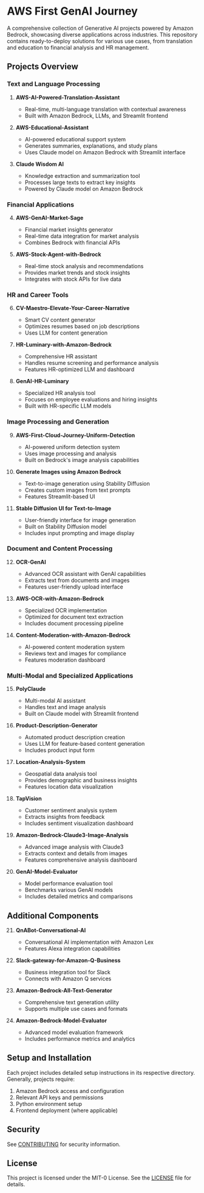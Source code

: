 # AWS First GenAI Journey

A comprehensive collection of Generative AI projects powered by Amazon Bedrock, showcasing diverse applications across industries. This repository contains ready-to-deploy solutions for various use cases, from translation and education to financial analysis and HR management.

## Projects Overview

### Text and Language Processing
1. **AWS-AI-Powered-Translation-Assistant**
   - Real-time, multi-language translation with contextual awareness
   - Built with Amazon Bedrock, LLMs, and Streamlit frontend

2. **AWS-Educational-Assistant**
   - AI-powered educational support system
   - Generates summaries, explanations, and study plans
   - Uses Claude model on Amazon Bedrock with Streamlit interface

3. **Claude Wisdom AI**
   - Knowledge extraction and summarization tool
   - Processes large texts to extract key insights
   - Powered by Claude model on Amazon Bedrock

### Financial Applications
4. **AWS-GenAI-Market-Sage**
   - Financial market insights generator
   - Real-time data integration for market analysis
   - Combines Bedrock with financial APIs

5. **AWS-Stock-Agent-with-Bedrock**
   - Real-time stock analysis and recommendations
   - Provides market trends and stock insights
   - Integrates with stock APIs for live data

### HR and Career Tools
6. **CV-Maestro-Elevate-Your-Career-Narrative**
   - Smart CV content generator
   - Optimizes resumes based on job descriptions
   - Uses LLM for content generation

7. **HR-Luminary-with-Amazon-Bedrock**
   - Comprehensive HR assistant
   - Handles resume screening and performance analysis
   - Features HR-optimized LLM and dashboard

8. **GenAI-HR-Luminary**
   - Specialized HR analysis tool
   - Focuses on employee evaluations and hiring insights
   - Built with HR-specific LLM models

### Image Processing and Generation
9. **AWS-First-Cloud-Journey-Uniform-Detection**
   - AI-powered uniform detection system
   - Uses image processing and analysis
   - Built on Bedrock's image analysis capabilities

10. **Generate Images using Amazon Bedrock**
    - Text-to-image generation using Stability Diffusion
    - Creates custom images from text prompts
    - Features Streamlit-based UI

11. **Stable Diffusion UI for Text-to-Image**
    - User-friendly interface for image generation
    - Built on Stability Diffusion model
    - Includes input prompting and image display

### Document and Content Processing
12. **OCR-GenAI**
    - Advanced OCR assistant with GenAI capabilities
    - Extracts text from documents and images
    - Features user-friendly upload interface

13. **AWS-OCR-with-Amazon-Bedrock**
    - Specialized OCR implementation
    - Optimized for document text extraction
    - Includes document processing pipeline

14. **Content-Moderation-with-Amazon-Bedrock**
    - AI-powered content moderation system
    - Reviews text and images for compliance
    - Features moderation dashboard

### Multi-Modal and Specialized Applications
15. **PolyClaude**
    - Multi-modal AI assistant
    - Handles text and image analysis
    - Built on Claude model with Streamlit frontend

16. **Product-Description-Generator**
    - Automated product description creation
    - Uses LLM for feature-based content generation
    - Includes product input form

17. **Location-Analysis-System**
    - Geospatial data analysis tool
    - Provides demographic and business insights
    - Features location data visualization

18. **TapVision**
    - Customer sentiment analysis system
    - Extracts insights from feedback
    - Includes sentiment visualization dashboard

19. **Amazon-Bedrock-Claude3-Image-Analysis**
    - Advanced image analysis with Claude3
    - Extracts context and details from images
    - Features comprehensive analysis dashboard

20. **GenAI-Model-Evaluator**
    - Model performance evaluation tool
    - Benchmarks various GenAI models
    - Includes detailed metrics and comparisons

## Additional Components

21. **QnABot-Conversational-AI**
    - Conversational AI implementation with Amazon Lex
    - Features Alexa integration capabilities

22. **Slack-gateway-for-Amazon-Q-Business**
    - Business integration tool for Slack
    - Connects with Amazon Q services

23. **Amazon-Bedrock-All-Text-Generator**
    - Comprehensive text generation utility
    - Supports multiple use cases and formats

24. **Amazon-Bedrock-Model-Evaluator**
    - Advanced model evaluation framework
    - Includes performance metrics and analytics

## Setup and Installation

Each project includes detailed setup instructions in its respective directory. Generally, projects require:
1. Amazon Bedrock access and configuration
2. Relevant API keys and permissions
3. Python environment setup
4. Frontend deployment (where applicable)

## Security

See [CONTRIBUTING](CONTRIBUTING.md#security-issue-notifications) for security information.

## License

This project is licensed under the MIT-0 License. See the [LICENSE](LICENSE) file for details.